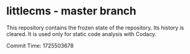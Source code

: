 # littlecms - master branch

This repository contains the frozen state of the repository.
Its history is cleared. It is used only for static code
analysis with Codacy.

Commit Time: 1725503678